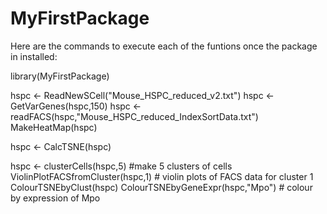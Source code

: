 # MyFirstPackage

Here are the commands to execute each of the funtions once the package in installed:

library(MyFirstPackage)

hspc <- ReadNewSCell("Mouse_HSPC_reduced_v2.txt")
hspc <- GetVarGenes(hspc,150)
hspc <- readFACS(hspc,"Mouse_HSPC_reduced_IndexSortData.txt")
MakeHeatMap(hspc)

hspc <- CalcTSNE(hspc)

hspc <- clusterCells(hspc,5) #make 5 clusters of cells
ViolinPlotFACSfromCluster(hspc,1) # violin plots of FACS data for cluster 1
ColourTSNEbyClust(hspc)
ColourTSNEbyGeneExpr(hspc,"Mpo") # colour by expression of Mpo